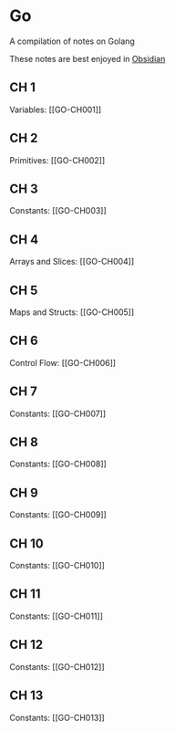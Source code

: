 # Go
A compilation of notes on Golang

These notes are best enjoyed in [Obsidian](https://obsidian.md)
## CH 1
Variables: [[GO-CH001]]

## CH 2
Primitives: [[GO-CH002]]

## CH 3
Constants: [[GO-CH003]]

## CH 4
Arrays and Slices: [[GO-CH004]]

## CH 5
Maps and Structs: [[GO-CH005]]

## CH 6
Control Flow: [[GO-CH006]]

## CH 7
Constants: [[GO-CH007]]

## CH 8
Constants: [[GO-CH008]]

## CH 9
Constants: [[GO-CH009]]

## CH 10
Constants: [[GO-CH010]]

## CH 11
Constants: [[GO-CH011]]

## CH 12
Constants: [[GO-CH012]]

## CH 13
Constants: [[GO-CH013]]
